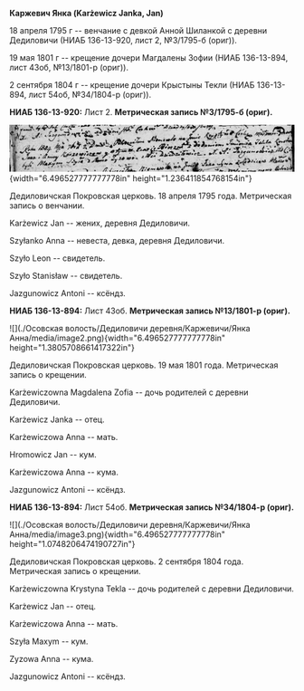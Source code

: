 **Каржевич Янка (Karżewicz Janka, Jan)**

18 апреля 1795 г -- венчание с девкой Анной Шиланкой с деревни
Дедиловичи (НИАБ 136-13-920, лист 2, №3/1795-б (ориг)).

19 мая 1801 г -- крещение дочери Магдалены Зофии (НИАБ 136-13-894, лист
43об, №13/1801-р (ориг)).

2 сентября 1804 г -- крещение дочери Крыстыны Текли (НИАБ 136-13-894,
лист 54об, №34/1804-р (ориг)).

**НИАБ 136-13-920:** Лист 2. **Метрическая запись №3/1795-б (ориг).**

![](./media/7e1b9608c15b0d0e0f0d4bc0673cfc6d77eb048a.png){width="6.496527777777778in"
height="1.236411854768154in"}

Дедиловичская Покровская церковь. 18 апреля 1795 года. Метрическая
запись о венчании.

Karżewicz Jan -- жених, деревня Дедиловичи.

Szyłanko Anna -- невеста, девка, деревня Дедиловичи.

Szyło Leon -- свидетель.

Szyło Stanisław -- свидетель.

Jazgunowicz Antoni -- ксёндз.

**НИАБ 136-13-894:** Лист 43об. **Метрическая запись №13/1801-р
(ориг).**

![](./Осовская волость/Дедиловичи деревня/Каржевичи/Янка Анна/media/image2.png){width="6.496527777777778in"
height="1.3805708661417322in"}

Дедиловичская Покровская церковь. 19 мая 1801 года. Метрическая запись о
крещении.

Karżewiczowna Magdalena Zofia -- дочь родителей с деревни Дедиловичи.

Karżewicz Janka -- отец.

Karżewiczowa Anna -- мать.

Hromowicz Jan -- кум.

Karżewiczowa Anna -- кума.

Jazgunowicz Antoni -- ксёндз.

**НИАБ 136-13-894:** Лист 54об. **Метрическая запись №34/1804-р
(ориг).**

![](./Осовская волость/Дедиловичи деревня/Каржевичи/Янка Анна/media/image3.png){width="6.496527777777778in"
height="1.0748206474190727in"}

Дедиловичская Покровская церковь. 2 сентября 1804 года. Метрическая
запись о крещении.

Karżewiczowna Krystyna Tekla -- дочь родителей с деревни Дедиловичи.

Karżewicz Jan -- отец.

Karżewiczowa Anna -- мать.

Szyła Maxym -- кум.

Zyzowa Anna -- кума.

Jazgunowicz Antoni -- ксёндз.
